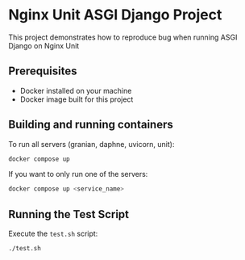 # Nginx Unit ASGI Django Project

This project demonstrates how to reproduce bug when running ASGI Django on Nginx Unit

## Prerequisites

- Docker installed on your machine
- Docker image built for this project

## Building and running containers

To run all servers (granian, daphne, uvicorn, unit):

```sh
docker compose up
```

If you want to only run one of the servers:

```sh
docker compose up <service_name>
```

## Running the Test Script

Execute the `test.sh` script:

```sh
./test.sh
```
